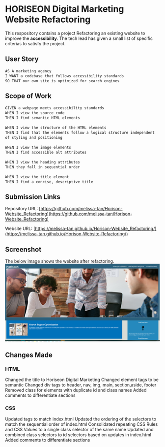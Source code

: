 # HORISEON Digital Marketing Website Refactoring
This respository contains a project 
Refactoring an existing website to improve the **accessibility**. The tech lead has given a small list of specific criterias to satisfy the project.

## User Story
```
AS A marketing agency
I WANT a codebase that follows accessibility standards
SO THAT our own site is optimized for search engines
```
## Scope of Work
```
GIVEN a webpage meets accessibility standards
WHEN I view the source code
THEN I find semantic HTML elements

WHEN I view the structure of the HTML elements
THEN I find that the elements follow a logical structure independent of styling and positioning

WHEN I view the image elements
THEN I find accessible alt attributes

WHEN I view the heading attributes
THEN they fall in sequential order

WHEN I view the title element
THEN I find a concise, descriptive title
```
## Submission Links

Repository URL: [https://github.com/melissa-tan/Horison-Website_Refactoring](https://github.com/melissa-tan/Horison-Website_Refactoring)

Website URL: [https://melissa-tan.github.io/Horison-Website_Refactoring/](https://melissa-tan.github.io/Horison-Website-Refactoring/)

## Screenshot
The below image shows the website after refactoring.
![Screenshot of website after refactoring](./assets/images/refactored-site-screenshot.png)

## Changes Made
### HTML
Changed the title to Horiseon Digital Marketing
Changed element tags to be semantic 
Changed div tags to header, nav, img, main, section,aside, footer
Removed class for elements with duplicate id and class names 
Added comments to differentiate sections

### CSS
Updated tags to match index.html
Updated the ordering of the selectors to match the sequential order of index.html
Consolidated repeating CSS Rules and CSS Values to a single class selector of the same name
Updated and combined class selectors to id selectors based on updates in index.html
Added comments to differentiate sections